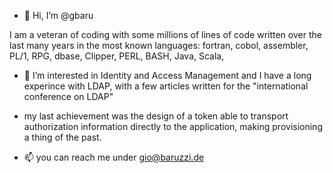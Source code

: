 - 👋 Hi, I’m @gbaru

I am a veteran of coding with some millions of lines of code written over the last many years in the most known languages: 
fortran, cobol, assembler, PL/1, RPG, dbase, Clipper, PERL, BASH, Java, Scala, 

- 👀 I’m interested in Identity and Access Management and I have a long experince with LDAP, with a few articles written for the "international conference on LDAP"
- my last achievement was the design of a token able to transport authorization information directly to the application, making provisioning a thing of the past.

- 📫 you can reach me under gio@baruzzi.de

<!---
gbaru/gbaru is a ✨ special ✨ repository because its `README.md` (this file) appears on your GitHub profile.
You can click the Preview link to take a look at your changes.
--->
